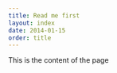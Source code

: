 ```yaml
---
title: Read me first
layout: index
date: 2014-01-15
order: title
---
```


This is the content of the page
